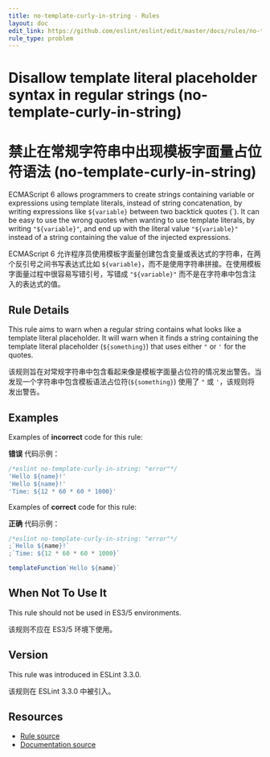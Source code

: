 ```yaml
---
title: no-template-curly-in-string - Rules
layout: doc
edit_link: https://github.com/eslint/eslint/edit/master/docs/rules/no-template-curly-in-string.md
rule_type: problem
---
```


<!-- Note: No pull requests accepted for this file. See README.md in the root directory for details. -->

# Disallow template literal placeholder syntax in regular strings (no-template-curly-in-string)

# 禁止在常规字符串中出现模板字面量占位符语法 (no-template-curly-in-string)

ECMAScript 6 allows programmers to create strings containing variable or expressions using template literals, instead of string concatenation, by writing expressions like `${variable}` between two backtick quotes (\`). It can be easy to use the wrong quotes when wanting to use template literals, by writing `"${variable}"`, and end up with the literal value `"${variable}"` instead of a string containing the value of the injected expressions.

ECMAScript 6 允许程序员使用模板字面量创建包含变量或表达式的字符串，在两个反引号之间书写表达式比如 `${variable}`，而不是使用字符串拼接。在使用模板字面量过程中很容易写错引号，写错成 `"${variable}"` 而不是在字符串中包含注入的表达式的值。

## Rule Details

This rule aims to warn when a regular string contains what looks like a template literal placeholder. It will warn when it finds a string containing the template literal placeholder (`${something}`) that uses either `"` or `'` for the quotes.

该规则旨在对常规字符串中包含看起来像是模板字面量占位符的情况发出警告。当发现一个字符串中包含模板语法占位符(`${something}`) 使用了 `"` 或 `'`，该规则将发出警告。

## Examples

Examples of **incorrect** code for this rule:

**错误** 代码示例：

```js
/*eslint no-template-curly-in-string: "error"*/
'Hello ${name}!'
'Hello ${name}!'
'Time: ${12 * 60 * 60 * 1000}'
```

Examples of **correct** code for this rule:

**正确** 代码示例：

```js
/*eslint no-template-curly-in-string: "error"*/
;`Hello ${name}!`
;`Time: ${12 * 60 * 60 * 1000}`

templateFunction`Hello ${name}`
```

## When Not To Use It

This rule should not be used in ES3/5 environments.

该规则不应在 ES3/5 环境下使用。

## Version

This rule was introduced in ESLint 3.3.0.

该规则在 ESLint 3.3.0 中被引入。

## Resources

- [Rule source](https://github.com/eslint/eslint/tree/master/lib/rules/no-template-curly-in-string.js)
- [Documentation source](https://github.com/eslint/eslint/tree/master/docs/rules/no-template-curly-in-string.md)
